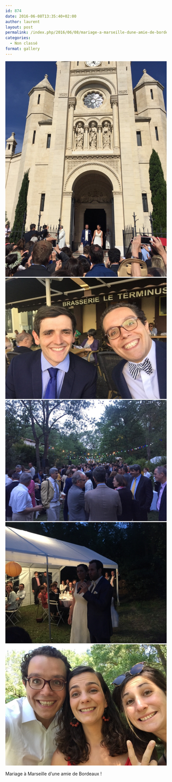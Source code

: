 ```yaml
---
id: 874
date: 2016-06-08T13:35:40+02:00
author: laurent
layout: post
permalink: /index.php/2016/06/08/mariage-a-marseille-dune-amie-de-bordeaux/
categories:
  - Non classé
format: gallery
---
```

<img src="/images/2016/06/tumblr_o8ggfk3uLi1uuvt0bo1_1280.jpg" />
<img src="/images/2016/06/tumblr_o8ggfk3uLi1uuvt0bo2_1280.jpg" />
<img src="/images/2016/06/tumblr_o8ggfk3uLi1uuvt0bo3_1280.jpg" />
<img src="/images/2016/06/tumblr_o8ggfk3uLi1uuvt0bo4_1280.jpg" />
<img src="/images/2016/06/tumblr_o8ggfk3uLi1uuvt0bo5_1280.jpg" />

Mariage à Marseille d&rsquo;une amie de Bordeaux !